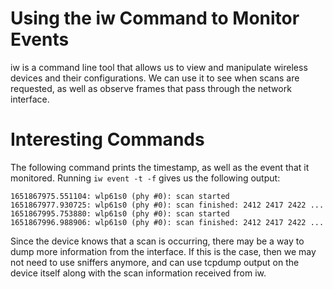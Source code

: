 # Using the iw Command to Monitor Events
iw is a command line tool that allows us to view and manipulate wireless devices
and their configurations. We can use it to see when scans are requested, as well
as observe frames that pass through the network interface.

# Interesting Commands
The following command prints the timestamp, as well as the event that it
monitored. Running `iw event -t -f` gives us the following output:
```
1651867975.551104: wlp61s0 (phy #0): scan started
1651867977.930725: wlp61s0 (phy #0): scan finished: 2412 2417 2422 ...
1651867995.753880: wlp61s0 (phy #0): scan started
1651867996.988906: wlp61s0 (phy #0): scan finished: 2412 2417 2422 ...
```

Since the device knows that a scan is occurring, there may be a way to dump more
information from the interface. If this is the case, then we may not need to use
sniffers anymore, and can use tcpdump output on the device itself along with the
scan information received from iw.



